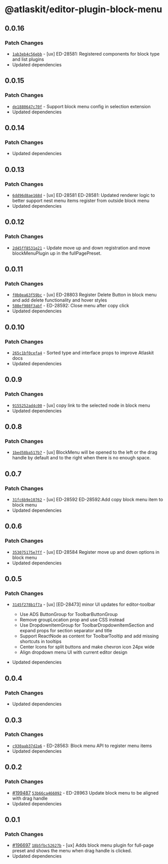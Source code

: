 # @atlaskit/editor-plugin-block-menu

## 0.0.16

### Patch Changes

- [`1ab3eb4c56ebb`](https://bitbucket.org/atlassian/atlassian-frontend-monorepo/commits/1ab3eb4c56ebb) -
  [ux] ED-28581: Registered components for block type and list plugins
- Updated dependencies

## 0.0.15

### Patch Changes

- [`de1880647c70f`](https://bitbucket.org/atlassian/atlassian-frontend-monorepo/commits/de1880647c70f) -
  Support block menu config in selection extension
- Updated dependencies

## 0.0.14

### Patch Changes

- Updated dependencies

## 0.0.13

### Patch Changes

- [`6dd96d8ae168d`](https://bitbucket.org/atlassian/atlassian-frontend-monorepo/commits/6dd96d8ae168d) -
  [ux] ED-28581 ED-28581: Updated renderer logic to better support nest menu items register from
  outside block menu
- Updated dependencies

## 0.0.12

### Patch Changes

- [`2d45ff8531e21`](https://bitbucket.org/atlassian/atlassian-frontend-monorepo/commits/2d45ff8531e21) -
  Update move up and down registration and move blockMenuPlugin up in the fullPagePreset.

## 0.0.11

### Patch Changes

- [`f0b0ea63f59bc`](https://bitbucket.org/atlassian/atlassian-frontend-monorepo/commits/f0b0ea63f59bc) -
  [ux] ED-28803 Register Delete Button in block menu and add delete functionality and hover styles
- [`580ef908f3abf`](https://bitbucket.org/atlassian/atlassian-frontend-monorepo/commits/580ef908f3abf) -
  ED-28592: Close menu after copy click
- Updated dependencies

## 0.0.10

### Patch Changes

- [`265c1bf0cefa4`](https://bitbucket.org/atlassian/atlassian-frontend-monorepo/commits/265c1bf0cefa4) -
  Sorted type and interface props to improve Atlaskit docs
- Updated dependencies

## 0.0.9

### Patch Changes

- [`9155252ad4c00`](https://bitbucket.org/atlassian/atlassian-frontend-monorepo/commits/9155252ad4c00) -
  [ux] copy link to the selected node in block menu
- Updated dependencies

## 0.0.8

### Patch Changes

- [`1bed58ba517b7`](https://bitbucket.org/atlassian/atlassian-frontend-monorepo/commits/1bed58ba517b7) -
  [ux] BlockMenu will be opened to the left or the drag handle by default and to the right when
  there is no enough space.

## 0.0.7

### Patch Changes

- [`31fc6b9e10762`](https://bitbucket.org/atlassian/atlassian-frontend-monorepo/commits/31fc6b9e10762) -
  [ux] ED-28592 ED-28592:Add copy block menu item to block menu
- Updated dependencies

## 0.0.6

### Patch Changes

- [`353075175e7ff`](https://bitbucket.org/atlassian/atlassian-frontend-monorepo/commits/353075175e7ff) -
  [ux] ED-28584 Register move up and down options in block menu
- Updated dependencies

## 0.0.5

### Patch Changes

- [`3145f278b1f7a`](https://bitbucket.org/atlassian/atlassian-frontend-monorepo/commits/3145f278b1f7a) -
  [ux] [ED-28473] minor UI updates for editor-toolbar

  - Use ADS ButtonGroup for ToolbarButtonGroup
  - Remove groupLocation prop and use CSS instead
  - Use DropdownItemGroup for ToolbarDropdownItemSection and expand props for section separator and
    title
  - Support ReactNode as content for ToolbarTooltip and add missing shortcuts in tooltips
  - Center Icons for split buttons and make chevron icon 24px wide
  - Align dropdown menu UI with current editor design

- Updated dependencies

## 0.0.4

### Patch Changes

- Updated dependencies

## 0.0.3

### Patch Changes

- [`c930aab37d2a6`](https://bitbucket.org/atlassian/atlassian-frontend-monorepo/commits/c930aab37d2a6) -
  ED-28563: Block menu API to register menu items
- Updated dependencies

## 0.0.2

### Patch Changes

- [#199487](https://bitbucket.org/atlassian/atlassian-frontend-monorepo/pull-requests/199487)
  [`53b66ca466092`](https://bitbucket.org/atlassian/atlassian-frontend-monorepo/commits/53b66ca466092) -
  ED-28963 Update block menu to be aligned with drag handle
- Updated dependencies

## 0.0.1

### Patch Changes

- [#196697](https://bitbucket.org/atlassian/atlassian-frontend-monorepo/pull-requests/196697)
  [`18b5fbc52627b`](https://bitbucket.org/atlassian/atlassian-frontend-monorepo/commits/18b5fbc52627b) -
  [ux] Adds block menu plugin for full-page preset and shows the menu when drag handle is clicked.
- Updated dependencies
